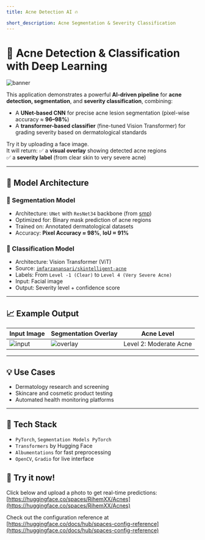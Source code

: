 ```yaml
---
title: Acne Detection AI 🔥

short_description: Acne Segmentation & Severity Classification
---
```


# 🧠 Acne Detection & Classification with Deep Learning

![banner](https://huggingface.co/spaces/RihemXX/Acnes/resolve/main/images/output1.png) <!-- You can upload a real image here -->

This application demonstrates a powerful **AI-driven pipeline** for **acne detection, segmentation**, and **severity classification**, combining:

- A **UNet-based CNN** for precise acne lesion segmentation (pixel-wise accuracy ≈ **96–98%**)
- A **transformer-based classifier** (fine-tuned Vision Transformer) for grading severity based on dermatological standards

Try it by uploading a face image.  
It will return:
✅ a **visual overlay** showing detected acne regions  
✅ a **severity label** (from clear skin to very severe acne)

---

## 🧪 Model Architecture

### 🔹 Segmentation Model
- Architecture: `UNet` with `ResNet34` backbone (from [smp](https://github.com/qubvel/segmentation_models.pytorch))
- Optimized for: Binary mask prediction of acne regions
- Trained on: Annotated dermatological datasets
- Accuracy: **Pixel Accuracy ≈ 98%**, **IoU ≈ 91%**

### 🔹 Classification Model
- Architecture: Vision Transformer (ViT)
- Source: [`imfarzanansari/skintelligent-acne`](https://huggingface.co/imfarzanansari/skintelligent-acne)
- Labels: From `Level -1 (Clear)` to `Level 4 (Very Severe Acne)`
- Input: Facial image
- Output: Severity level + confidence score

---

## 📈 Example Output

| Input Image | Segmentation Overlay | Acne Level |
|-------------|----------------------|------------|
| ![input](https://huggingface.co/spaces/RihemXX/Acnes/resolve/main/images/image.png) | ![overlay](https://huggingface.co/spaces/RihemXX/Acnes/resolve/main/images/output.png) | Level 2: Moderate Acne |

---

## 💡 Use Cases
- Dermatology research and screening
- Skincare and cosmetic product testing
- Automated health monitoring platforms

---

## 🧩 Tech Stack
- `PyTorch`, `Segmentation Models PyTorch`
- `Transformers` by Hugging Face
- `Albumentations` for fast preprocessing
- `OpenCV`, `Gradio` for live interface




## 🤖 Try it now!

Click below and upload a photo to get real-time predictions:
[https://huggingface.co/spaces/RihemXX/Acnes](https://huggingface.co/spaces/RihemXX/Acnes)

Check out the configuration reference at [https://huggingface.co/docs/hub/spaces-config-reference](https://huggingface.co/docs/hub/spaces-config-reference)
